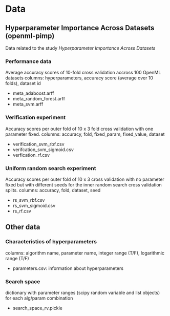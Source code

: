 # Data 

## Hyperparameter Importance Across Datasets (openml-pimp)
Data related to the study _Hyperparameter Importance Across Datasets_

### Performance data 
Average accuracy scores of 10-fold cross validation accross 100 OpenML datasets
columns: hyperparameters, accuracy score (average over 10 folds), dataset id
* meta_adaboost.arff
* meta_random_forest.arff
* meta_svm.arff

### Verification experiment 
Accuracy scores per outer fold of 10 x 3 fold cross validation with one parameter fixed. 
columns: accuracy, fold, fixed_param, fixed_value, dataset
* verification_svm_rbf.csv
* verifcation_svm_sigmoid.csv
* verfication_rf.csv

### Uniform random search experiment
Accuracy scores per outer fold of 10 x 3 cross validation with no parameter fixed but with different seeds for the inner random search cross validation splits.
columns: accuracy, fold, dataset, seed
* rs_svm_rbf.csv
* rs_svm_sigmoid.csv
* rs_rf.csv

## Other data
### Characteristics of hyperparameters
columns: algorithm name, parameter name, integer range (T/F), logarithmic range (T/F)
* parameters.csv: information about hyperparameters

### Search space
dictionary with parameter ranges (scipy random variable and list objects) for each alg/param combination
* search_space_rv.pickle
